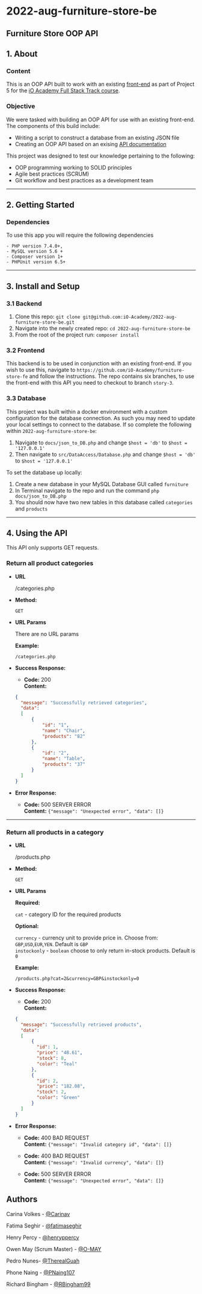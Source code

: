 # 2022-aug-furniture-store-be

## Furniture Store OOP API

## 1. About
### Content
This is an OOP API built to work with an existing [front-end](https://github.com/iO-Academy/furniture-store-fe) as part of
Project 5 for the [iO Academy Full Stack Track course](https://io-academy.uk/).

### Objective
We were tasked with building an OOP API for use with an existing front-end. The components of this build include:
+ Writing a script to construct a database from an existing JSON file
+ Creating an OOP API based on an exising [API documentation](https://github.com/iO-Academy/furniture-api-template)

This project was designed to test our knowledge pertaining to the following:
+ OOP programming working to SOLID principles
+ Agile best practices (SCRUM)
+ Git workflow and best practices as a development team
---

## 2. Getting Started
### Dependencies
To use this app you will require the following dependencies

    - PHP version 7.4.0+, 
    - MySQL version 5.6 + 
    - Composer version 1+
    - PHPUnit version 6.5+
---

## 3. Install and Setup
### 3.1 Backend

1. Clone this repo: `git clone git@github.com:iO-Academy/2022-aug-furniture-store-be.git`
2. Navigate into the newly created repo: `cd 2022-aug-furniture-store-be`
3. From the root of the project run: `composer install`

### 3.2 Frontend
This backend is to be used in conjunction with an existing front-end. If you wish to use this, navigate to
`https://github.com/iO-Academy/furniture-store-fe` and follow the instructions.
The repo contains six branches, to use the front-end with this API you need to checkout to branch `story-3`.

### 3.3 Database

This project was built within a docker environment with a custom configuration for the database connection. As such you
may need to update your local settings to connect to the database. If so complete the following within `2022-aug-furniture-store-be`:

1. Navigate to `docs/json_to_DB.php` and change `$host = 'db'` to `$host = '127.0.0.1'`
2. Then navigate to `src/DataAccess/Database.php` and change `$host = 'db'` to `$host = '127.0.0.1'`

To set the database up locally:

1. Create a new database in your MySQL Database GUI called `furniture`
2. In Terminal navigate to the repo and run the command `php docs/json_to_DB.php`
3. You should now have two new tables in this database called `categories` and `products`
---

## 4. Using the API
This API only supports GET requests.
### Return all product categories

* **URL**

  /categories.php

* **Method:**

  `GET`

* **URL Params**

  There are no URL params

  **Example:**

  `/categories.php`

* **Success Response:**

    * **Code:** 200 <br />
      **Content:** <br />

  ```json
  {
    "message": "Successfully retrieved categories",
    "data":
    [
        {
            "id": "1",
            "name": "Chair",
            "products": "82"
        },
        {
            "id": "2",
            "name": "Table",
            "products": "37"
        }
    ]
  }
  ```

* **Error Response:**

    * **Code:** 500 SERVER ERROR <br />
      **Content:** `{"message": "Unexpected error", "data": []}`
---

### Return all products in a category

* **URL**

  /products.php

* **Method:**

  `GET`

* **URL Params**

  **Required:**

  `cat` - category ID for the required products

  **Optional:**

  `currency` - currency unit to provide price in. Choose from: `GBP`,`USD`,`EUR`,`YEN`. Default is `GBP`  
  `instockonly` - `boolean` choose to only return in-stock products. Default is `0`

  **Example:**

  `/products.php?cat=2&currency=GBP&instockonly=0`

* **Success Response:**

    * **Code:** 200 <br />
      **Content:** <br />

  ```json
  {
    "message": "Successfully retrieved products",
    "data":
    [
        {
          "id": 1,
          "price": "48.61",
          "stock": 8,
          "color": "Teal"
        },
        {
          "id": 2,
          "price": "182.08",
          "stock": 2,
          "color": "Green"
        }
    ]
  }
  ```

* **Error Response:**

    * **Code:** 400 BAD REQUEST <br />
      **Content:** `{"message": "Invalid category id", "data": []}`

    * **Code:** 400 BAD REQUEST <br />
      **Content:** `{"message": "Invalid currency", "data": []}`

    * **Code:** 500 SERVER ERROR <br />
      **Content:** `{"message": "Unexpected error", "data": []}`

## Authors

Carina Volkes - [@Carinav](https://github.com/Carinav)

Fatima Seghir - [@fatimaseghir](https://github.com/fatimaseghir)

Henry Percy - [@henryppercy](https://github.com/henryppercy)

Owen May (Scrum Master) - [@O-MAY](https://github.com/O-MAY)

Pedro Nunes- [@TherealGuah](https://github.com/TherealGuah)

Phone Naing - [@PNaing107](https://github.com/PNaing107)

Richard Bingham - [@RBingham99](https://github.com/RBingham99)